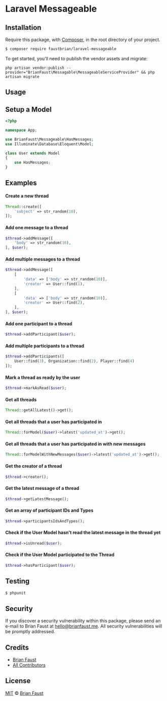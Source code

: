 # Laravel Messageable

## Installation

Require this package, with [Composer](https://getcomposer.org/), in the root directory of your project.

``` bash
$ composer require faustbrian/laravel-messageable
```

To get started, you'll need to publish the vendor assets and migrate:

```
php artisan vendor:publish --provider="BrianFaust\Messagable\MessageableServiceProvider" && php artisan migrate
```

## Usage

## Setup a Model

``` php
<?php

namespace App;

use BrianFaust\Messageable\HasMessages;
use Illuminate\Database\Eloquent\Model;

class User extends Model
{
    use HasMessages;
}
```

## Examples

#### Create a new thread
``` php
Thread::create([
    'subject' => str_random(10),
]);
```

#### Add one message to a thread
``` php
$thread->addMessage([
    'body' => str_random(10),
], $user);
```

#### Add multiple messages to a thread
``` php
$thread->addMessage([
    [
        'data' => ['body' => str_random(10)],
        'creator' => User::find(1),
    ],
    [
        'data' => ['body' => str_random(10)],
        'creator' => User::find(2),
    ],
], $user);
```

#### Add one participant to a thread
``` php
$thread->addParticipant($user);
```

#### Add multiple participants to a thread
``` php
$thread->addParticipants([
    User::find(3), Organization::find(2), Player::find(4)
]);
```

#### Mark a thread as ready by the user
``` php
$thread->markAsRead($user);
```

#### Get all threads
``` php
Thread::getAllLatest()->get();
```

#### Get all threads that a user has participated in
``` php
Thread::forModel($user)->latest('updated_at')->get();
```

#### Get all threads that a user has participated in with new messages
``` php
Thread::forModelWithNewMessages($user)->latest('updated_at')->get();
```

#### Get the creator of a thread
``` php
$thread->creator();
```

#### Get the latest message of a thread
``` php
$thread->getLatestMessage();
```

#### Get an array of participant IDs and Types
``` php
$thread->participantsIdsAndTypes();
```

#### Check if the User Model hasn't read the latest message in the thread yet
``` php
$thread->isUnread($user);
```

#### Check if the User Model participated to the Thread
``` php
$thread->hasParticipant($user);
```

## Testing

``` bash
$ phpunit
```

## Security

If you discover a security vulnerability within this package, please send an e-mail to Brian Faust at hello@brianfaust.me. All security vulnerabilities will be promptly addressed.

## Credits

- [Brian Faust](https://github.com/faustbrian)
- [All Contributors](../../contributors)

## License

[MIT](LICENSE) © [Brian Faust](https://brianfaust.me)
